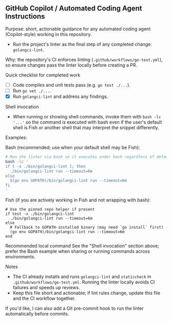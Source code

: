 ## GitHub Copilot / Automated Coding Agent Instructions

Purpose: short, actionable guidance for any automated coding agent (Copilot-style) working in this repository.

- Run the project's linter as the final step of any completed change: `golangci-lint`.

Why: the repository's CI enforces linting (`.github/workflows/go-test.yml`), so ensure changes pass the linter locally before creating a PR.

Quick checklist for completed work
- [ ] Code compiles and unit tests pass (e.g. `go test ./...`).
- [ ] Run `go vet ./...`.
- [x] Run `golangci-lint` and address any findings.

Shell invocation
- When running or showing shell commands, invoke them with `bash -lc '...'` so the command is executed with bash even if the user's default shell is Fish or another shell that may interpret the snippet differently.

Examples:

Bash (recommended; use when your default shell may be Fish):
```bash
# Run the linter via bash so it executes under bash regardless of default shell
bash -lc '
if [ -x ./bin/golangci-lint ]; then
  ./bin/golangci-lint run --timeout=6m
else
  $(go env GOPATH)/bin/golangci-lint run --timeout=6m
fi
'
```

Fish (if you are actively working in Fish and not wrapping with bash):
```fish
# Use the pinned repo helper if present
if test -x ./bin/golangci-lint
  ./bin/golangci-lint run --timeout=6m
else
  # Fallback to GOPATH-installed binary (may need `go install` first)
  (go env GOPATH)/bin/golangci-lint run --timeout=6m
end
```

Recommended local command
See the "Shell invocation" section above; prefer the Bash example when sharing or running commands across environments.

Notes
- The CI already installs and runs `golangci-lint` and `staticcheck` in `.github/workflows/go-test.yml`. Running the linter locally avoids CI failures and speeds up reviews.
- Keep this file short and actionable; if lint rules change, update this file and the CI workflow together.

If you'd like, I can also add a Git pre-commit hook to run the linter automatically before commits.
